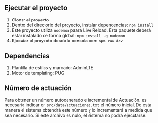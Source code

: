 ## Ejecutar el proyecto
1. Clonar el proyecto
2. Dentro del directorio del proyecto, instalar dependencias: `npm install`
3. Este proyecto utiliza `nodemon` paara Live Reload. Esta paquete deberá estar instalado de forma global: `npm install -g nodemon`
4. Ejecutar el proyecto desde la consola con: `npm run dev`

## Dependencias
1. Plantilla de estilos y marcado: AdminLTE
2. Motor de templating: PUG

## Número de actuación
Para obtener un número autogenerado e incremental de Actuación, es necesario indicar en `src/data/actuaciones.txt` el número inicial.
De esta manera el sistema obtendrá este número y lo incrementará a medida que sea necesario.
Si este archivo es nulo, el sistema no podrá ejecutarse.